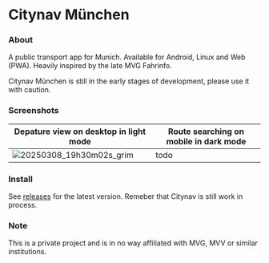 # Citynav München


### About

A public transport app for Munich. Available for Android, Linux and Web (PWA). Heavily inspired by the late MVG Fahrinfo.

Citynav München is still in the early stages of development, please use it with caution.



### Screenshots

| Depature view on desktop in light mode | Route searching on mobile in dark mode |
|---|---|
| ![20250308_19h30m02s_grim](https://github.com/user-attachments/assets/53caf9bf-b410-4402-8ea7-fd467d94353d) | todo |


### Install

See [releases](https://github.com/mfxbe/Citynav/releases) for the latest version. Remeber that Citynav is still work in process.


### Note

This is a private project and is in no way affiliated with MVG, MVV or similar institutions.
